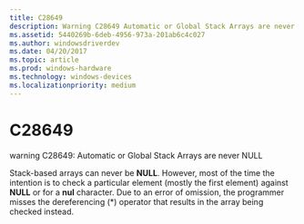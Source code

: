```yaml
---
title: C28649
description: Warning C28649 Automatic or Global Stack Arrays are never NULL.
ms.assetid: 5440269b-6deb-4956-973a-201ab6c4c027
ms.author: windowsdriverdev
ms.date: 04/20/2017
ms.topic: article
ms.prod: windows-hardware
ms.technology: windows-devices
ms.localizationpriority: medium
---
```


# C28649


warning C28649: Automatic or Global Stack Arrays are never NULL

Stack-based arrays can never be **NULL**. However, most of the time the intention is to check a particular element (mostly the first element) against **NULL** or for a **nul** character. Due to an error of omission, the programmer misses the dereferencing (\*) operator that results in the array being checked instead.

 

 





